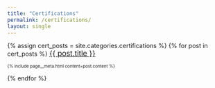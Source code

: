 ```yaml
---
title: "Certifications"
permalink: /certifications/
layout: single
---
```


{% assign cert_posts = site.categories.certifications %}
{% for post in cert_posts %}
  <big><a href="{{ post.url | relative_url }}">{{ post.title }}</a></big>
  <p><small><small>{% include page__meta.html content=post.content %}</small></small></p>
{% endfor %}
